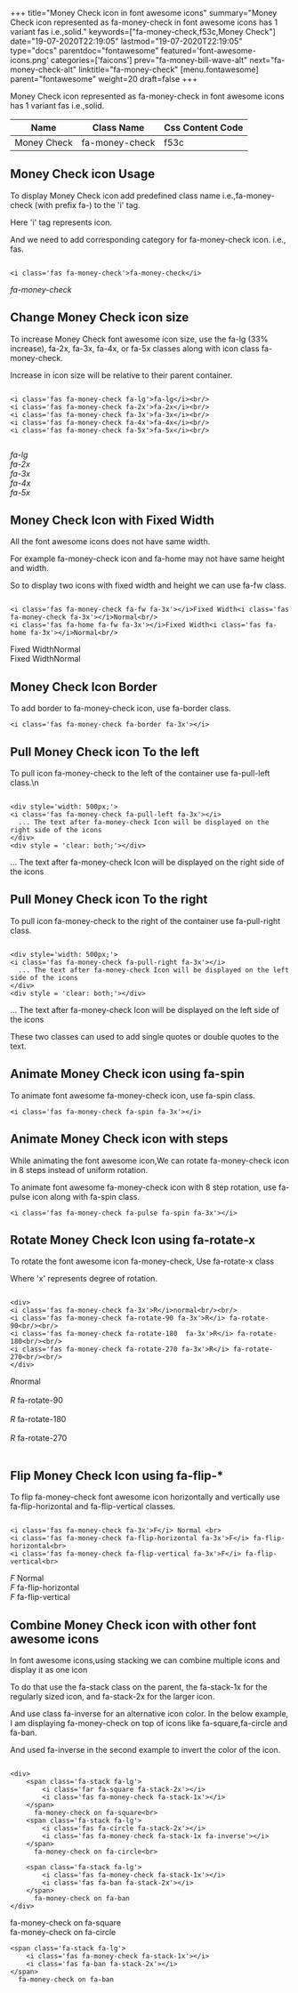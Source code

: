 +++
title="Money Check icon in font awesome icons"
summary="Money Check icon represented as fa-money-check in font awesome icons has 1 variant fas i.e.,solid."
keywords=["fa-money-check,f53c,Money Check"]
date="19-07-2020T22:19:05"
lastmod="19-07-2020T22:19:05"
type="docs"
parentdoc="fontawesome"
featured='font-awesome-icons.png'
categories=['faicons']
prev="fa-money-bill-wave-alt"
next="fa-money-check-alt"
linktitle="fa-money-check"
[menu.fontawesome]
parent="fontawesome"
weight=20
draft=false
+++


Money Check icon represented as fa-money-check in font awesome icons has 1 variant fas i.e.,solid.

<div class='table-responsive'><table class='table'><thead><tr><th>Name</th><th>Class Name</th><th>Css Content Code</th></tr></thead><tbody><tr><td>Money Check</td><td>fa-money-check</td><td>f53c</td></tr></tbody></table></div>



## Money Check icon Usage

To display Money Check icon add predefined class name i.e.,fa-money-check (with prefix fa-) to the 'i' tag.

Here 'i' tag represents icon.

And we need to add corresponding category for fa-money-check icon. i.e., fas.


```

<i class='fas fa-money-check'>fa-money-check</i>
```

<i class='fas fa-money-check'>fa-money-check</i>




## Change Money Check icon size
To increase Money Check font awesome icon size, use the fa-lg (33% increase), fa-2x, fa-3x, fa-4x, or fa-5x classes along with icon class fa-money-check.

Increase in icon size will be relative to their parent container. 

```

<i class='fas fa-money-check fa-lg'>fa-lg</i><br/>
<i class='fas fa-money-check fa-2x'>fa-2x</i><br/>
<i class='fas fa-money-check fa-3x'>fa-3x</i><br/>
<i class='fas fa-money-check fa-4x'>fa-4x</i><br/>
<i class='fas fa-money-check fa-5x'>fa-5x</i><br/>
            
```

<i class='fas fa-money-check fa-lg'>fa-lg</i><br/>
<i class='fas fa-money-check fa-2x'>fa-2x</i><br/>
<i class='fas fa-money-check fa-3x'>fa-3x</i><br/>
<i class='fas fa-money-check fa-4x'>fa-4x</i><br/>
<i class='fas fa-money-check fa-5x'>fa-5x</i><br/>
            



## Money Check Icon with Fixed Width 

All the font awesome icons does not have same width.

For example fa-money-check icon and fa-home may not have same height and width.

So to display two icons with fixed width and height we can use fa-fw class.


```

<i class='fas fa-money-check fa-fw fa-3x'></i>Fixed Width<i class='fas fa-money-check fa-3x'></i>Normal<br/>
<i class='fas fa-home fa-fw fa-3x'></i>Fixed Width<i class='fas fa-home fa-3x'></i>Normal<br/>
```

<i class='fas fa-money-check fa-fw fa-3x'></i>Fixed Width<i class='fas fa-money-check fa-3x'></i>Normal<br/>
<i class='fas fa-home fa-fw fa-3x'></i>Fixed Width<i class='fas fa-home fa-3x'></i>Normal<br/>



## Money Check Icon Border 

To add border to fa-money-check icon, use fa-border class.


```
<i class='fas fa-money-check fa-border fa-3x'></i>

```
<i class='fas fa-money-check fa-border fa-3x'></i>





## Pull Money Check icon To the left

To pull icon fa-money-check to the left of the container use fa-pull-left class.\n

```

<div style='width: 500px;'>
<i class='fas fa-money-check fa-pull-left fa-3x'></i>
  ... The text after fa-money-check Icon will be displayed on the right side of the icons
</div>
<div style = 'clear: both;'></div>
```

<div style='width: 500px;'>
<i class='fas fa-money-check fa-pull-left fa-3x'></i>
  ... The text after fa-money-check Icon will be displayed on the right side of the icons
</div>
<div style = 'clear: both;'></div>




## Pull Money Check icon To the right
To pull icon fa-money-check to the right of the container use fa-pull-right class.

```

<div style='width: 500px;'>
<i class='fas fa-money-check fa-pull-right fa-3x'></i>
  ... The text after fa-money-check Icon will be displayed on the left side of the icons
</div>
<div style = 'clear: both;'></div>
```

<div style='width: 500px;'>
<i class='fas fa-money-check fa-pull-right fa-3x'></i>
  ... The text after fa-money-check Icon will be displayed on the left side of the icons
</div>
<div style = 'clear: both;'></div>

These two classes can used to add single quotes or double quotes to the text.


## Animate Money Check icon using fa-spin
To animate font awesome fa-money-check icon, use fa-spin class.

```
<i class='fas fa-money-check fa-spin fa-3x'></i>
```
<i class='fas fa-money-check fa-spin fa-3x'></i>




## Animate Money Check icon with steps
While animating the font awesome icon,We can rotate fa-money-check icon in 8 steps instead of uniform rotation.

To animate font awesome fa-money-check icon with 8 step rotation, use fa-pulse icon along with fa-spin class.


```
<i class='fas fa-money-check fa-pulse fa-spin fa-3x'></i>

```
<i class='fas fa-money-check fa-pulse fa-spin fa-3x'></i>





## Rotate Money Check Icon using fa-rotate-x
To rotate the font awesome icon fa-money-check, Use fa-rotate-x class

Where 'x' represents degree of rotation.


```

<div>
<i class='fas fa-money-check fa-3x'>R</i>normal<br/><br/>
<i class='fas fa-money-check fa-rotate-90 fa-3x'>R</i> fa-rotate-90<br/><br/> 
<i class='fas fa-money-check fa-rotate-180  fa-3x'>R</i> fa-rotate-180<br/><br/> 
<i class='fas fa-money-check fa-rotate-270 fa-3x'>R</i> fa-rotate-270<br/><br/>
</div>
```

<div>
<i class='fas fa-money-check fa-3x'>R</i>normal<br/><br/>
<i class='fas fa-money-check fa-rotate-90 fa-3x'>R</i> fa-rotate-90<br/><br/> 
<i class='fas fa-money-check fa-rotate-180  fa-3x'>R</i> fa-rotate-180<br/><br/> 
<i class='fas fa-money-check fa-rotate-270 fa-3x'>R</i> fa-rotate-270<br/><br/>
</div>




## Flip Money Check Icon using fa-flip-*
To flip fa-money-check font awesome icon horizontally and vertically use fa-flip-horizontal and fa-flip-vertical classes. 

```

<i class='fas fa-money-check fa-3x'>F</i> Normal <br>
<i class='fas fa-money-check fa-flip-horizontal fa-3x'>F</i> fa-flip-horizontal<br>
<i class='fas fa-money-check fa-flip-vertical fa-3x'>F</i> fa-flip-vertical<br>
```

<i class='fas fa-money-check fa-3x'>F</i> Normal <br>
<i class='fas fa-money-check fa-flip-horizontal fa-3x'>F</i> fa-flip-horizontal<br>
<i class='fas fa-money-check fa-flip-vertical fa-3x'>F</i> fa-flip-vertical<br>




## Combine Money Check icon with other font awesome icons
In font awesome icons,using stacking we can combine multiple icons and display it as one icon 

To do that use the fa-stack class on the parent, the fa-stack-1x for the regularly sized icon, and fa-stack-2x for the larger icon.

And use class fa-inverse for an alternative icon color. 
In the below example, I am displaying fa-money-check on top of icons like fa-square,fa-circle and fa-ban.

And used fa-inverse in the second example to invert the color of the icon.

```

<div>
    <span class='fa-stack fa-lg'>
        <i class='far fa-square fa-stack-2x'></i>
        <i class='fas fa-money-check fa-stack-1x'></i>
    </span>
      fa-money-check on fa-square<br>
    <span class='fa-stack fa-lg'>
        <i class='fas fa-circle fa-stack-2x'></i>
        <i class='fas fa-money-check fa-stack-1x fa-inverse'></i>
    </span>
      fa-money-check on fa-circle<br>

    <span class='fa-stack fa-lg'>
        <i class='fas fa-money-check fa-stack-1x'></i>
        <i class='fas fa-ban fa-stack-2x'></i>
    </span>
      fa-money-check on fa-ban
</div>
```

<div>
    <span class='fa-stack fa-lg'>
        <i class='far fa-square fa-stack-2x'></i>
        <i class='fas fa-money-check fa-stack-1x'></i>
    </span>
      fa-money-check on fa-square<br>
    <span class='fa-stack fa-lg'>
        <i class='fas fa-circle fa-stack-2x'></i>
        <i class='fas fa-money-check fa-stack-1x fa-inverse'></i>
    </span>
      fa-money-check on fa-circle<br>

    <span class='fa-stack fa-lg'>
        <i class='fas fa-money-check fa-stack-1x'></i>
        <i class='fas fa-ban fa-stack-2x'></i>
    </span>
      fa-money-check on fa-ban
</div>






